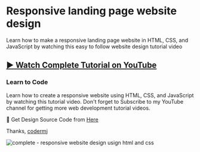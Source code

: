 # Responsive landing page website design
Learn how to make a responsive landing page website in HTML, CSS, and JavaScript by watching this easy to follow website design tutorial video
## [▶️ Watch Complete Tutorial on YouTube](https://youtu.be/nklSEcHfzIo)
### Learn to Code

Learn how to create a responsive website using HTML, CSS, and JavaScript by watching this tutorial video. Don't forget to Subscribe to my YouTube channel for getting more web development tutorial videos.

🎁 Get Design Source Code from [Here](https://www.buymeacoffee.com/the.codermj/e/186721)

Thanks,
[codermj](https://www.youtube.com/@the.codermj/)

![complete - responsive website design usign html and css](https://github.com/mjshofy/22-12-29-responsive-landing-page-website/assets/76812554/2e2b47cb-2e08-414e-838b-31f44d94d0b7)
